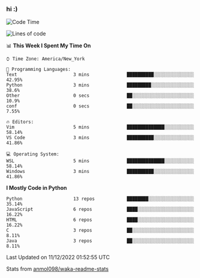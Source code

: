 ### hi :)

<!--START_SECTION:waka-->
![Code Time](http://img.shields.io/badge/Code%20Time-948%20hrs%2034%20mins-blue)

![Lines of code](https://img.shields.io/badge/From%20Hello%20World%20I%27ve%20Written-601%20Thousand%20lines%20of%20code-blue)

📊 **This Week I Spent My Time On** 

```text
⌚︎ Time Zone: America/New_York

💬 Programming Languages: 
Text                     3 mins              ██████████░░░░░░░░░░░░░░░   42.95% 
Python                   3 mins              █████████░░░░░░░░░░░░░░░░   38.6% 
Other                    0 secs              ██░░░░░░░░░░░░░░░░░░░░░░░   10.9% 
conf                     0 secs              ██░░░░░░░░░░░░░░░░░░░░░░░   7.55%

🔥 Editors: 
Vim                      5 mins              ██████████████░░░░░░░░░░░   58.14% 
VS Code                  3 mins              ██████████░░░░░░░░░░░░░░░   41.86%

💻 Operating System: 
WSL                      5 mins              ██████████████░░░░░░░░░░░   58.14% 
Windows                  3 mins              ██████████░░░░░░░░░░░░░░░   41.86%

```

**I Mostly Code in Python** 

```text
Python                   13 repos            ████████░░░░░░░░░░░░░░░░░   35.14% 
JavaScript               6 repos             ████░░░░░░░░░░░░░░░░░░░░░   16.22% 
HTML                     6 repos             ████░░░░░░░░░░░░░░░░░░░░░   16.22% 
C                        3 repos             ██░░░░░░░░░░░░░░░░░░░░░░░   8.11% 
Java                     3 repos             ██░░░░░░░░░░░░░░░░░░░░░░░   8.11%

```



 Last Updated on 11/12/2022 01:52:55 UTC
<!--END_SECTION:waka-->

Stats from [anmol098/waka-readme-stats](https://github.com/anmol098/waka-readme-stats)